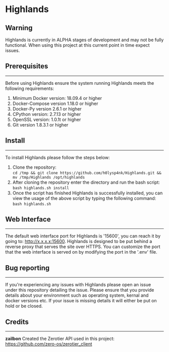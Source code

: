 # Highlands

## Warning
Highlands is currently in ALPHA stages of development and may not be fully functional. When using this project at this current point in time expect issues.

## Prerequisites
------
Before using Highlands ensure the system running Highlands meets the following requirements:  
1. Minimum Docker version: 18.09.4 or higher  
2. Docker-Compose version 1.18.0 or higher  
3. Docker-Py version 2.6.1 or higher  
4. CPython version: 2.7.13 or higher  
5. OpenSSL version: 1.0.1t or higher  
5. Git version 1.8.3.1 or higher
  
## Install
------
To install Highlands please follow the steps below:  
1. Clone the repository:  
``` cd /tmp && git clone https://github.com/h0lysp4nk/Highlands.git && mv /tmp/Highlands /opt/highlands ```
2. After cloning the repository enter the directory and run the bash script:   
``` bash highlands.sh install ```
3. Once the script has finished Highlands is successfully installed, you can view the usage of the above script by typing the following command:  
``` bash highlands.sh ```

## Web Interface
------
The default web interface port for Highlands is '15600', you can reach it by going to: http://x.x.x.x:15600. Highlands is designed to be put behind a reverse proxy that serves the site over HTTPS. You can customize the port that the web interface is served on by modifying the port in the '.env' file.

## Bug reporting
------
If you're experiencing any issues with Highlands please open an issue under this repository detailing the issue. Please ensure that you provide details about your environment such as operating system, kernal and docker versions etc. If your issue is missing details it will either be put on hold or be closed.

## Credits
------
**zailbon** Created the Zerotier API used in this project: https://github.com/zero-os/zerotier_client

